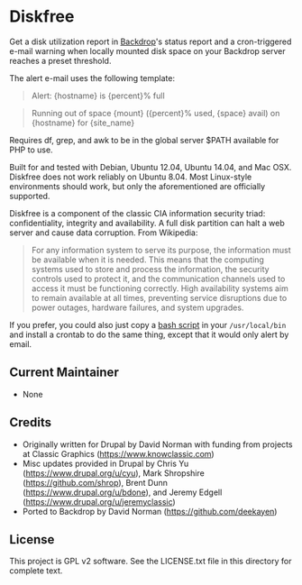 Diskfree
========

Get a disk utilization report in [Backdrop](https://backdropcms.org/)'s status report and a cron-triggered e-mail warning when locally mounted disk space on your Backdrop server reaches a preset threshold.

The alert e-mail uses the following template:

> Alert: {hostname} is {percent}% full

> Running out of space {mount} ({percent}% used, {space} avail)
> on {hostname} for {site_name}

Requires df, grep, and awk to be in the global server $PATH available for PHP to use.

Built for and tested with Debian, Ubuntu 12.04, Ubuntu 14.04, and Mac OSX. Diskfree does not work reliably on Ubuntu 8.04. Most Linux-style environments should work, but only the aforementioned are officially supported.

Diskfree is a component of the classic CIA information security triad: confidentiality, integrity and availability. A full disk partition can halt a web server and cause data corruption. From Wikipedia:

> For any information system to serve its purpose, the information must be
> available when it is needed. This means that the computing systems used to
> store and process the information, the security controls used to protect it,
> and the communication channels used to access it must be functioning
> correctly. High availability systems aim to remain available at all times,
> preventing service disruptions due to power outages, hardware failures, and
> system upgrades.

If you prefer, you could also just copy a [bash script](https://gist.github.com/deekayen/3138161) in your `/usr/local/bin` and install a crontab to do the same thing, except that it would only alert by email.

Current Maintainer
------------------

- None

Credits
-----------

- Originally written for Drupal by David Norman with funding from projects
  at Classic Graphics (https://www.knowclassic.com)
- Misc updates provided in Drupal by Chris Yu (https://www.drupal.org/u/cyu),
  Mark Shropshire (https://github.com/shrop),
  Brent Dunn (https://www.drupal.org/u/bdone),
  and Jeremy Edgell (https://www.drupal.org/u/jeremyclassic)
- Ported to Backdrop by David Norman (https://github.com/deekayen)

License
-------

This project is GPL v2 software. See the LICENSE.txt file in this directory for complete text.
